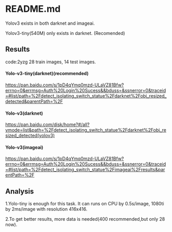 # README.md
Yolov3 exists in both darknet and imageai.

Yolov3-tiny(540M) only exists in darknet. (Recomended)


## Results
code:2yzg
28 train images, 14 test images.
#### Yolo-v3-tiny(darknet)(recommended)
https://pan.baidu.com/s/1pD4qYmq0mzd-ULaVZ81Bfw?errno=0&errmsg=Auth%20Login%20Sucess&&bduss=&ssnerror=0&traceid=#list/path=%2Fdetect_isolating_switch_statue%2Fdarknet%2Fobj_resized_detected&parentPath=%2F
#### Yolo-v3(darknet)
https://pan.baidu.com/disk/home?#/all?vmode=list&path=%2Fdetect_isolating_switch_statue%2Fdarknet%2Fobj_resized_detected(yolov3)
#### Yolo-v3(imageai)
https://pan.baidu.com/s/1pD4qYmq0mzd-ULaVZ81Bfw?errno=0&errmsg=Auth%20Login%20Sucess&&bduss=&ssnerror=0&traceid=#list/path=%2Fdetect_isolating_switch_statue%2Fimageai%2Fresults&parentPath=%2F

## Analysis
1.Yolo-tiny is enough for this task.
It can runs on CPU by 0.5s/image, 1080ti by 2ms/image with resolution 416x416.

2.To get better results, more data is needed(400 recommended,but only 28 now).


